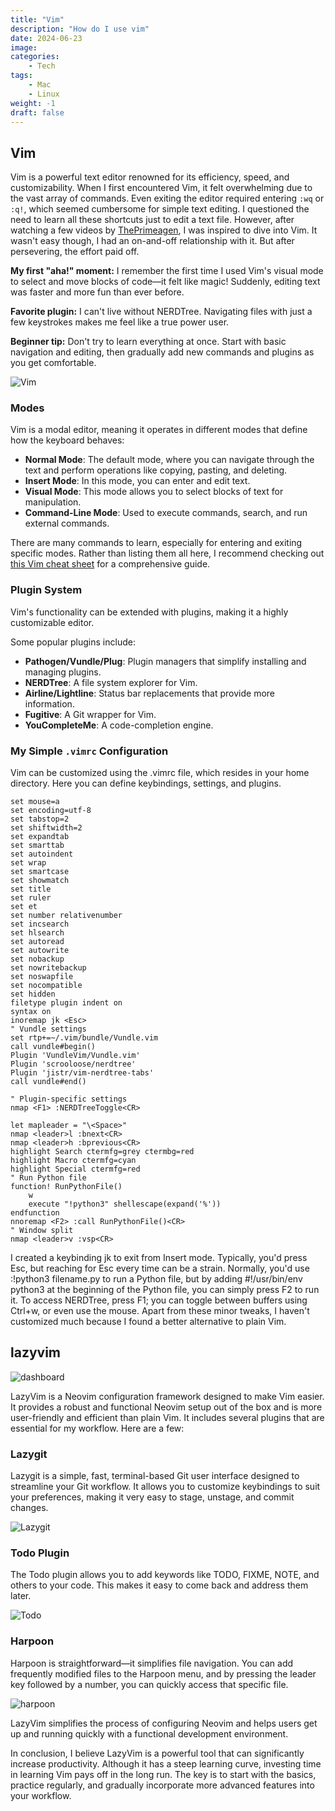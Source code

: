 ```yaml
---
title: "Vim"
description: "How do I use vim" 
date: 2024-06-23
image: 
categories:
    - Tech
tags:
    - Mac
    - Linux
weight: -1   
draft: false
---
```

## Vim

Vim is a powerful text editor renowned for its efficiency, speed, and customizability. When I first encountered Vim, it felt overwhelming due to the vast array of commands. Even exiting the editor required entering `:wq` or `:q!`, which seemed cumbersome for simple text editing. I questioned the need to learn all these shortcuts just to edit a text file. However, after watching a few videos by [ThePrimeagen](https://www.youtube.com/c/ThePrimeagen), I was inspired to dive into Vim. It wasn't easy though, I had an on-and-off relationship with it. But after persevering, the effort paid off.

**My first "aha!" moment:**
I remember the first time I used Vim's visual mode to select and move blocks of code—it felt like magic! Suddenly, editing text was faster and more fun than ever before.

**Favorite plugin:**
I can't live without NERDTree. Navigating files with just a few keystrokes makes me feel like a true power user.

**Beginner tip:**
Don't try to learn everything at once. Start with basic navigation and editing, then gradually add new commands and plugins as you get comfortable.

![Vim](vim.webp "Vim")

### Modes

Vim is a modal editor, meaning it operates in different modes that define how the keyboard behaves:

- **Normal Mode**: The default mode, where you can navigate through the text and perform operations like copying, pasting, and deleting.
- **Insert Mode**: In this mode, you can enter and edit text.
- **Visual Mode**: This mode allows you to select blocks of text for manipulation.
- **Command-Line Mode**: Used to execute commands, search, and run external commands.

There are many commands to learn, especially for entering and exiting specific modes. Rather than listing them all here, I recommend checking out [this Vim cheat sheet](https://vim.rtorr.com) for a comprehensive guide.

### Plugin System

Vim's functionality can be extended with plugins, making it a highly customizable editor.

Some popular plugins include:

- **Pathogen/Vundle/Plug**: Plugin managers that simplify installing and managing plugins.
- **NERDTree**: A file system explorer for Vim.
- **Airline/Lightline**: Status bar replacements that provide more information.
- **Fugitive**: A Git wrapper for Vim.
- **YouCompleteMe**: A code-completion engine.

### My Simple `.vimrc` Configuration

Vim can be customized using the .vimrc file, which resides in your home directory. Here you can define keybindings, settings, and plugins.

```vim
set mouse=a
set encoding=utf-8
set tabstop=2
set shiftwidth=2
set expandtab
set smarttab
set autoindent
set wrap
set smartcase
set showmatch
set title
set ruler
set et
set number relativenumber
set incsearch
set hlsearch
set autoread
set autowrite
set nobackup
set nowritebackup
set noswapfile
set nocompatible
set hidden
filetype plugin indent on
syntax on
inoremap jk <Esc>
" Vundle settings
set rtp+=~/.vim/bundle/Vundle.vim
call vundle#begin()
Plugin 'VundleVim/Vundle.vim'
Plugin 'scrooloose/nerdtree'
Plugin 'jistr/vim-nerdtree-tabs'
call vundle#end()

" Plugin-specific settings
nmap <F1> :NERDTreeToggle<CR>

let mapleader = "\<Space>"
nmap <leader>l :bnext<CR>
nmap <leader>h :bprevious<CR>
highlight Search ctermfg=grey ctermbg=red
highlight Macro ctermfg=cyan
highlight Special ctermfg=red
" Run Python file
function! RunPythonFile()
    w
    execute "!python3" shellescape(expand('%'))
endfunction
nnoremap <F2> :call RunPythonFile()<CR>
" Window split
nmap <leader>v :vsp<CR>

```
I created a keybinding jk to exit from Insert mode. Typically, you'd press Esc, but reaching for Esc every time can be a strain. Normally, you'd use :!python3 filename.py to run a Python file, but by adding #!/usr/bin/env python3 at the beginning of the Python file, you can simply press F2 to run it. To access NERDTree, press F1; you can toggle between buffers using Ctrl+w, or even use the mouse. Apart from these minor tweaks, I haven't customized much because I found a better alternative to plain Vim.

## lazyvim
![dashboard](dashboard.webp "My nvim")  

LazyVim is a Neovim configuration framework designed to make Vim easier. It provides a robust and functional Neovim setup out of the box and is more user-friendly and efficient than plain Vim. It includes several plugins that are essential for my workflow. Here are a few:

### Lazygit
Lazygit is a simple, fast, terminal-based Git user interface designed to streamline your Git workflow. It allows you to customize keybindings to suit your preferences, making it very easy to stage, unstage, and commit changes.

![Lazygit](lazygit.webp "Lazygit") 

### Todo Plugin
The Todo plugin allows you to add keywords like TODO, FIXME, NOTE, and others to your code. This makes it easy to come back and address them later.

![Todo](todo.png "todo")  

### Harpoon
Harpoon is straightforward—it simplifies file navigation. You can add frequently modified files to the Harpoon menu, and by pressing the leader key followed by a number, you can quickly access that specific file.

![harpoon](harpoon.webp "harpoon")  

LazyVim simplifies the process of configuring Neovim and helps users get up and running quickly with a functional development environment.

In conclusion, I believe LazyVim is a powerful tool that can significantly increase productivity. Although it has a steep learning curve, investing time in learning Vim pays off in the long run. The key is to start with the basics, practice regularly, and gradually incorporate more advanced features into your workflow.